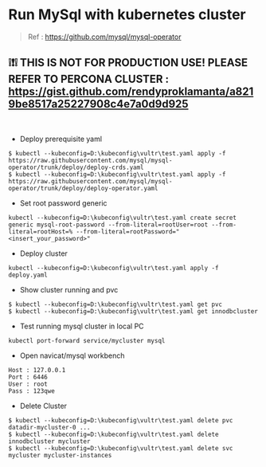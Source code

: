 # Run MySql with kubernetes cluster

> Ref : https://github.com/mysql/mysql-operator

## ❕❗❕ THIS IS NOT FOR PRODUCTION USE! PLEASE REFER TO PERCONA CLUSTER : https://gist.github.com/rendyproklamanta/a8219be8517a25227908c4e7a0d9d925

<br>

- Deploy prerequisite yaml

```
$ kubectl --kubeconfig=D:\kubeconfig\vultr\test.yaml apply -f https://raw.githubusercontent.com/mysql/mysql-operator/trunk/deploy/deploy-crds.yaml
$ kubectl --kubeconfig=D:\kubeconfig\vultr\test.yaml apply -f https://raw.githubusercontent.com/mysql/mysql-operator/trunk/deploy/deploy-operator.yaml
```

- Set root password generic

```
kubectl --kubeconfig=D:\kubeconfig\vultr\test.yaml create secret generic mysql-root-password --from-literal=rootUser=root --from-literal=rootHost=% --from-literal=rootPassword="<insert_your_password>"
```

- Deploy cluster

```
kubectl --kubeconfig=D:\kubeconfig\vultr\test.yaml apply -f deploy.yaml
```

- Show cluster running and pvc

```
$ kubectl --kubeconfig=D:\kubeconfig\vultr\test.yaml get pvc
$ kubectl --kubeconfig=D:\kubeconfig\vultr\test.yaml get innodbcluster
```

- Test running mysql cluster in local PC

```
kubectl port-forward service/mycluster mysql
```

- Open navicat/mysql workbench

```
Host : 127.0.0.1
Port : 6446
User : root
Pass : 123qwe
```

- Delete Cluster

```
$ kubectl --kubeconfig=D:\kubeconfig\vultr\test.yaml delete pvc datadir-mycluster-0 ...
$ kubectl --kubeconfig=D:\kubeconfig\vultr\test.yaml delete innodbcluster mycluster
$ kubectl --kubeconfig=D:\kubeconfig\vultr\test.yaml delete svc mycluster mycluster-instances
```

